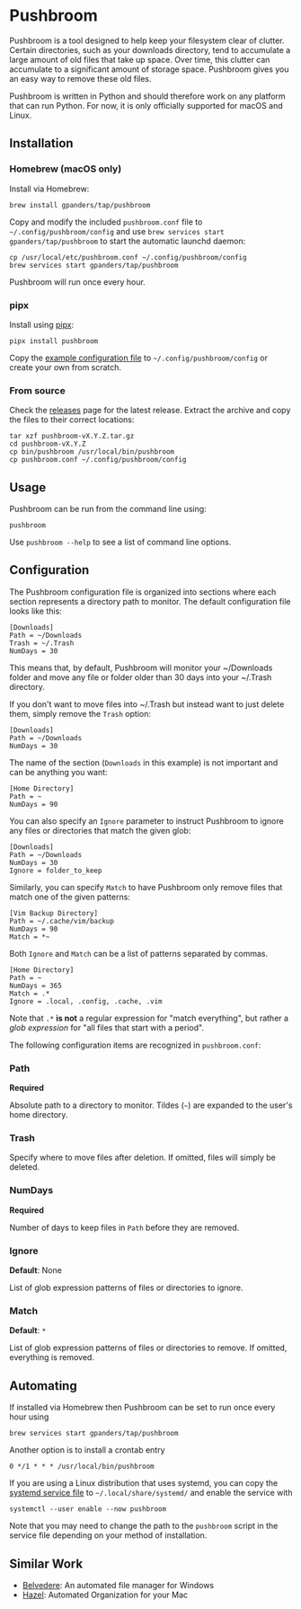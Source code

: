 # Pushbroom

Pushbroom is a tool designed to help keep your filesystem clear of clutter.
Certain directories, such as your downloads directory, tend to accumulate a
large amount of old files that take up space. Over time, this clutter can
accumulate to a significant amount of storage space. Pushbroom gives you an easy
way to remove these old files.

Pushbroom is written in Python and should therefore work on any platform that
can run Python. For now, it is only officially supported for macOS and Linux.

## Installation

### Homebrew (macOS only)

Install via Homebrew:

    brew install gpanders/tap/pushbroom

Copy and modify the included `pushbroom.conf` file to
`~/.config/pushbroom/config` and use `brew services start
gpanders/tap/pushbroom` to start the automatic launchd daemon:

    cp /usr/local/etc/pushbroom.conf ~/.config/pushbroom/config
    brew services start gpanders/tap/pushbroom

Pushbroom will run once every hour.

### pipx

Install using [pipx](https://pipxproject.github.io/pipx/):

    pipx install pushbroom

Copy the [example configuration
file](https://raw.githubusercontent.com/gpanders/pushbroom/master/pushbroom.conf)
to `~/.config/pushbroom/config` or create your own from scratch.

### From source

Check the [releases](https://github.com/gpanders/pushbroom/releases) page for
the latest release. Extract the archive and copy the files to their correct
locations:

    tar xzf pushbroom-vX.Y.Z.tar.gz
    cd pushbroom-vX.Y.Z
    cp bin/pushbroom /usr/local/bin/pushbroom
    cp pushbroom.conf ~/.config/pushbroom/config

## Usage

Pushbroom can be run from the command line using:

    pushbroom

Use `pushbroom --help` to see a list of command line options.

## Configuration

The Pushbroom configuration file is organized into sections where each section
represents a directory path to monitor. The default configuration file looks
like this:

    [Downloads]
    Path = ~/Downloads
    Trash = ~/.Trash
    NumDays = 30

This means that, by default, Pushbroom will monitor your ~/Downloads folder and
move any file or folder older than 30 days into your ~/.Trash directory.

If you don't want to move files into ~/.Trash but instead want to just delete
them, simply remove the `Trash` option:

    [Downloads]
    Path = ~/Downloads
    NumDays = 30

The name of the section (`Downloads` in this example) is not important and can
be anything you want:

    [Home Directory]
    Path = ~
    NumDays = 90

You can also specify an `Ignore` parameter to instruct Pushbroom to ignore any
files or directories that match the given glob:

    [Downloads]
    Path = ~/Downloads
    NumDays = 30
    Ignore = folder_to_keep

Similarly, you can specify `Match` to have Pushbroom only remove files that
match one of the given patterns:

    [Vim Backup Directory]
    Path = ~/.cache/vim/backup
    NumDays = 90
    Match = *~

Both `Ignore` and `Match` can be a list of patterns separated by commas.

    [Home Directory]
    Path = ~
    NumDays = 365
    Match = .*
    Ignore = .local, .config, .cache, .vim

Note that `.*` **is not** a regular expression for "match everything", but
rather a _glob expression_ for "all files that start with a period".

The following configuration items are recognized in `pushbroom.conf`:

### Path
**Required**

Absolute path to a directory to monitor. Tildes (`~`) are expanded to the
user's home directory.

### Trash

Specify where to move files after deletion. If omitted, files will simply be
deleted.

### NumDays
**Required**

Number of days to keep files in `Path` before they are removed.

### Ignore
**Default**: None

List of glob expression patterns of files or directories to ignore.

### Match
**Default**: `*`

List of glob expression patterns of files or directories to remove. If omitted,
everything is removed.

## Automating

If installed via Homebrew then Pushbroom can be set to run once every hour using

    brew services start gpanders/tap/pushbroom

Another option is to install a crontab entry

    0 */1 * * * /usr/local/bin/pushbroom

If you are using a Linux distribution that uses systemd, you can copy the
[systemd service
file](https://github.com/gpanders/pushbroom/blob/master/contrib/systemd/pushbroom.service)
to `~/.local/share/systemd/` and enable the service with

    systemctl --user enable --now pushbroom

Note that you may need to change the path to the `pushbroom` script in the
service file depending on your method of installation.

## Similar Work

- [Belvedere](https://github.com/mshorts/belvedere): An automated file manager
  for Windows
- [Hazel](https://www.noodlesoft.com/): Automated Organization for your Mac
